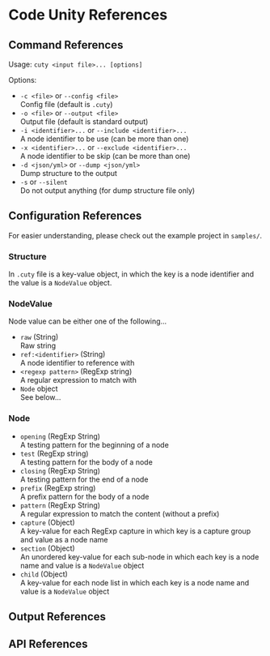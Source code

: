 # Code Unity References

## Command References

Usage: `cuty <input file>... [options]`

Options:
- `-c <file>` or `--config <file>`  
  Config file (default is `.cuty`)
- `-o <file>` or `--output <file>`  
  Output file (default is standard output)
- `-i <identifier>...` or `--include <identifier>...`  
  A node identifier to be use (can be more than one)
- `-x <identifier>...` or `--exclude <identifier>...`  
  A node identifier to be skip (can be more than one)
- `-d <json/yml>` or `--dump <json/yml>`  
  Dump structure to the output
- `-s` or `--silent`  
  Do not output anything (for dump structure file only)

## Configuration References

For easier understanding, please check out the example project in `samples/`.

### Structure

In `.cuty` file is a key-value object, in which the key is a node identifier and the value is a `NodeValue` object.

### NodeValue

Node value can be either one of the following...

- `raw` (String)  
  Raw string
- `ref:<identifier>` (String)  
  A node identifier to reference with
- `<regexp pattern>` (RegExp string)  
  A regular expression to match with
- `Node` object  
  See below...

### Node

- `opening` (RegExp String)  
  A testing pattern for the beginning of a node
- `test` (RegExp string)  
  A testing pattern for the body of a node
- `closing` (RegExp String)  
  A testing pattern for the end of a node
- `prefix` (RegExp string)  
  A prefix pattern for the body of a node
- `pattern` (RegExp String)  
  A regular expression to match the content (without a prefix)
- `capture` (Object)  
  A key-value for each RegExp capture in which key is a capture group and value as a node name
- `section` (Object)  
  An unordered key-value for each sub-node in which each key is a node name and value is a `NodeValue` object
- `child` (Object)  
  A key-value for each node list in which each key is a node name and value is a `NodeValue` object

## Output References

## API References
